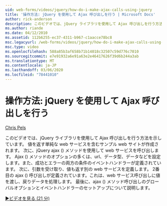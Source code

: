 ```yaml
---
uid: web-forms/videos/jquery/how-do-i-make-ajax-calls-using-jquery
title: '操作方法: jQuery を使用して Ajax 呼び出しを行う | Microsoft Docs'
author: rick-anderson
description: このビデオでは、jQuery ライブラリを使用して Ajax 呼び出しを行う方法を示しています。 単純な web サービスを含むサンプル web サイトが作成されます。
ms.author: riande
ms.date: 04/12/2010
ms.assetid: 112b6255-ec37-4311-b967-c1aacce78bc8
msc.legacyurl: /web-forms/videos/jquery/how-do-i-make-ajax-calls-using-jquery
msc.type: video
ms.openlocfilehash: 588a85b3af658b71b14018c32507c59d776c7010
ms.sourcegitcommit: e7e91932a6e91a63e2e46417626f39d6b244a3ab
ms.translationtype: MT
ms.contentlocale: ja-JP
ms.lasthandoff: 03/06/2020
ms.locfileid: "78441010"
---
```

# <a name="how-do-i-make-ajax-calls-using-jquery"></a>操作方法: jQuery を使用して Ajax 呼び出しを行う

[Chris Pels](https://twitter.com/chrispels)

このビデオでは、jQuery ライブラリを使用して Ajax 呼び出しを行う方法を示しています。 値を返す単純な web サービスを含むサンプル web サイトが作成されます。 次に、jQuery ajax () メソッドを使用して web サービスを呼び出します。 Ajax () メソッドのオプションの多くは、url、データ型、データなどを設定します。また、成功とエラーの両方の条件のイベントハンドラーが定義されています。 次に、引数を受け取り、値も返す別の web サービスを定義します。 2番目の ajax () 呼び出しが定義されています。これは、web サービス呼び出しに値を渡し、戻りデータを処理します。 最後に、ajax () メソッド呼び出しのグローバルオプションとイベントハンドラーのセットアップについて説明します。

[&#9654;ビデオを見る (21 分)](https://channel9.msdn.com/Blogs/ASP-NET-Site-Videos/how-do-i-make-ajax-calls-using-jquery)
